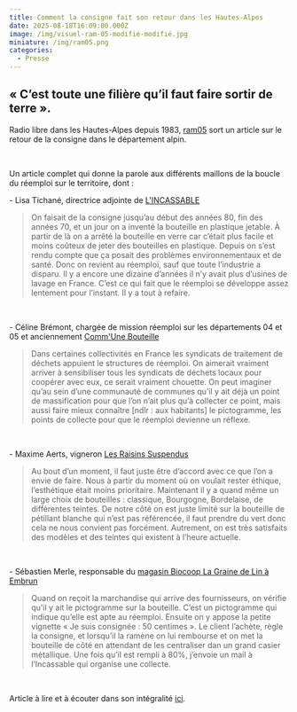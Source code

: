 ```yaml
---
title: Comment la consigne fait son retour dans les Hautes-Alpes
date: 2025-08-18T16:09:00.000Z
image: /img/visuel-ram-05-modifié-modifié.jpg
miniature: /img/ram05.png
categories:
  - Presse
---
```

## « C’est toute une filière qu’il faut faire sortir de terre ».

Radio libre dans les Hautes-Alpes depuis 1983, [ram05](https://ram05.fr/) sort un article sur le retour de la consigne dans le département alpin. 

<br>

Un article complet qui donne la parole aux différents maillons de la boucle du réemploi sur le territoire, dont :
<br>

\- Lisa Tichané, directrice adjointe de [L'INCASSABLE](https://lincassable.com/)

> On faisait de la consigne jusqu’au début des années 80, fin des années 70, et un jour on a inventé la bouteille en plastique jetable. À partir de là on a arrêté la bouteille en verre car c’était plus facile et moins coûteux de jeter des bouteilles en plastique. Depuis on s’est rendu compte que ça posait des problèmes environnementaux et de santé. Donc on revient au réemploi, sauf que toute l’industrie a disparu. Il y a encore une dizaine d’années il n’y avait plus d’usines de lavage en France. C’est ce qui fait que le réemploi se développe assez lentement pour l’instant. Il y a tout à refaire.

<br>

\- Céline Brémont, chargée de mission réemploi sur les départements 04 et 05 et anciennement [Comm'Une Bouteille](https://www.communebouteille.org/)

> Dans certaines collectivités en France les syndicats de traitement de déchets appuient le structures de réemploi. On aimerait vraiment arriver à sensibiliser tous les syndicats de déchets locaux pour coopérer avec eux, ce serait vraiment chouette. On peut imaginer qu’au sein d’une communauté de communes qu’il y ait déjà un point de massification pour que l’on n’ait plus qu’à collecter ce point, mais aussi faire mieux connaître \[ndlr : aux habitants] le pictogramme, les points de collecte pour que le réemploi devienne un réflexe.

<br>

\- Maxime Aerts, vigneron [Les Raisins Suspendus](https://www.les-raisins-suspendus.fr/)

> Au bout d’un moment, il faut juste être d’accord avec ce que l’on a envie de faire. Nous à partir du moment où on voulait rester éthique, l’esthétique était moins prioritaire. Maintenant il y a quand même un large choix de bouteilles : classique, Bourgogne, Bordelaise, de différentes teintes. De notre côté on est juste limité sur la bouteille de pétillant blanche qui n’est pas référencée, il faut prendre du vert donc cela ne nous convient pas forcément. Autrement, on est très satisfaits des modèles et des teintes qui existent à l’heure actuelle.

<br>

\- Sébastien Merle, responsable du [magasin Biocoop La Graine de Lin à Embrun](https://lagrainedelin.biocoop.net/)

> Quand on reçoit la marchandise qui arrive des fournisseurs, on vérifie qu’il y ait le pictogramme sur la bouteille. C’est un pictogramme qui indique qu’elle est apte au réemploi. Ensuite on y appose la petite vignette « Je suis consignée : 50 centimes ». Le client l’achète, règle la consigne, et lorsqu’il la ramène on lui rembourse et on met la bouteille de côté en attendant de les centraliser dan un grand casier métallique. Une fois qu’il est rempli à 80%, j’envoie un mail à l’Incassable qui organise une collecte.

[](https://lagrainedelin.biocoop.net/)

<br> 

Article à lire et à écouter dans son intégralité [ici](https://ram05.fr/cest-toute-une-filiere-quil-fait-faire-sortir-de-terre-comment-la-consigne-fait-son-retour-dans-les-hautes-alpes).
